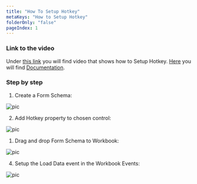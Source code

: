 ```yaml
---
title: "How To Setup Hotkey"
metaKeys: "How to Setup Hotkey"
folderOnly: "false"
pageIndex: 1
---
```




### Link to the video

Under [this link](https://profitbasedocs.blob.core.windows.net/videos/Accessibiblity%20-%20hotkeys.mp4) you will find video that shows how to Setup Hotkey. [Here](../hotkey.md) you will find [Documentation](../hotkey.md).
<br/>


### Step by step


1.  Create a Form Schema:

![pic](https://profitbasedocs.blob.core.windows.net/images/HThothey%20(1).png)

2. Add Hotkey property to chosen control:

![pic](https://profitbasedocs.blob.core.windows.net/images/HThothey%20(2).png)

1. Drag and drop Form Schema to Workbook:

![pic](https://profitbasedocs.blob.core.windows.net/images/HThothey%20(3).png)

4. Setup the Load Data event in the Workbook Events:

![pic](https://profitbasedocs.blob.core.windows.net/images/HThothey%20(4).png)